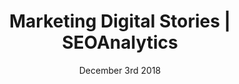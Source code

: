 ---
layout: ampstory
title: Marketing Digital Stories | SEOAnalytics
date: December 3rd 2018
cover:
   title: SEO com Dados. Dados com Inteligência
   subtitle: <h2>acompanhe de perto...</h2>
   background: /images/pages/estrategia-marketing.jpeg
pages: 
 - page-number: 1
   layout: vertical
   top: <h1>Dados sem Análise são apenas Dados</h1>
   background: /images/data-analytics.jpg
 - page-number: 2
   layout: thirds
   top: <h1>🔥 Planejamento Estratégico de SEO 🔥</h1>
   background: /images/planejamento-estrategico-seo.jpg
   cta:
      link: https://seoanalytics.com.br/2018/09/14/planejamento-estrategico-de-seo/
      text: Faça o seu!
 - page-number: 3
   layout: thirds
   h1: Inbound Marketing, você sabe o que é?
   text: 
   background: /images/pages/inbound-marketing-estrategia.jpg
   cta:
      link: https://seoanalytics.com.br/2018/12/01/inbound-marketing/
      text: Leia para saber mais!
---